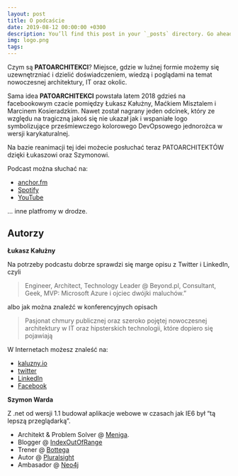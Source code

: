 ```yaml
---
layout: post
title: O podcaście
date: 2019-08-12 00:00:00 +0300
description: You’ll find this post in your `_posts` directory. Go ahead and edit it and re-build the site to see your changes. # Add post description (optional)
img: logo.png
tags: 
---
```

Czym są **PATOARCHITEKCI**? Miejsce, gdzie w luźnej formie możemy się uzewnętrzniać i dzielić doświadczeniem, wiedzą i poglądami na temat nowoczesnej architektury, IT oraz okolic.

Sama idea **PATOARCHITEKCI** powstała latem 2018 gdzieś na facebookowym czacie pomiędzy Łukasz Kałużny, Maćkiem Misztalem i Marcinem Kosieradzkim. Nawet został nagrany jeden odcinek, który ze względu na tragiczną jakoś się nie ukazał jak i wspaniałe logo symbolizujące prześmiewczego kolorowego DevOpsowego jednorożca w wersji karykaturalnej.

Na bazie reanimacji tej idei możecie posłuchać teraz PATOARCHITEKTÓW dzięki Łukaszowi oraz Szymonowi.

Podcast można słuchać na:

- [anchor.fm](https://anchor.fm/patoarchitekciio)
- [Spotify](https://open.spotify.com/show/13wiwR1mmHD3PTBcMt9J9J)
- [YouTube](https://www.youtube.com/channel/UC9_1emyCJi4YhLQWOAEIaMQ/videos)

... inne platfromy w drodze.

## Autorzy

**Łukasz Kałużny**

Na potrzeby podcastu dobrze sprawdzi się marge opisu z Twitter i LinkedIn, czyli 

> Engineer,  Architect,  Technology Leader @ Beyond.pl, Consultant, Geek,  MVP: Microsoft Azure i ojciec dwójki maluchów.”

albo jak można znaleźć w konferencyjnych opisach

> Pasjonat chmury publicznej oraz szeroko pojętej nowoczesnej architektury w IT oraz hipsterskich technologii, które dopiero się pojawiają

W Internetach możesz znaleść na:

- [kaluzny.io](https://kaluzny.io)
- [twitter](https://twitter.com/kaluzaaa)
- [LinkedIn](https://www.linkedin.com/in/lukaszkaluzny/)
- [Facebook](https://facebook.com/kaluznypro/)


**Szymon Warda**

Z .net od wersji 1.1 budował aplikacje webowe w czasach jak IE6 był “tą lepszą przeglądarką”. 

- Architekt & Problem Solver @ [Meniga](https://www.meniga.com/).
- Blogger @ [IndexOutOfRange](http://indexoutofrange.com)
- Trener @ [Bottega](http://bottega.com.pl)
- Autor @ [Pluralsight](https://www.pluralsight.com/courses/microsoft-tpl-dataflow)
- Ambasador @ [Neo4j](https://neo4j.com/ambassador/)

